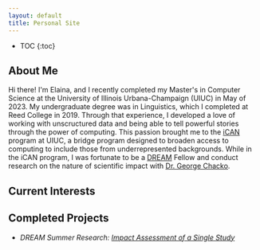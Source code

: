 ```yaml
---
layout: default
title: Personal Site
---
```


* TOC
{:toc}

## About Me
Hi there! I'm Elaina, and I recently completed my Master's in Computer Science at the University of Illinois Urbana-Champaign (UIUC) in May of 2023. My undergraduate degree was in Linguistics, which I completed at Reed College in 2019. Through that experience, I developed a love of working with unscructured data and being able to tell powerful stories through the power of computing. This passion brought me to the [iCAN](https://cs.illinois.edu/academics/graduate/ican) program at UIUC, a bridge program designed to broaden access to computing to include those from underrepresented backgrounds. While in the iCAN program, I was fortunate to be a [DREAM](https://tech.mines.edu/dream/) Fellow and conduct research on the nature of scientific impact with [Dr. George Chacko](https://cs.illinois.edu/about/people/faculty/chackoge). 

## Current Interests

## Completed Projects
- *DREAM Summer Research: [Impact Assessment of a Single Study](dream.md)*